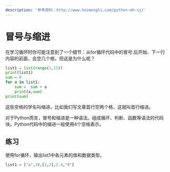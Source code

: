 ```yaml
---
description: '参考资料：http://www.haimengli.com/python-mh-sj/'
---
```


# 冒号与缩进

在学习循环时你可能注意到了一个细节：从for循环代码中的冒号:后开始、下一行内容的前面，会空几个格，但这是为什么呢？

```python
list1 = list(range(1,11))
print(list1)
sum = 0
for a in list1:
    sum =  sum + a
    print(a,sum)
print(sum)
```

这些空格的学名叫缩进，比如我们写文章首行空两个格，这就叫首行缩进。

对于Python而言，冒号和缩进是一种语法。组成循环、判断、函数等语法的代码块。Python代码中的缩进一般使用4个空格表示。

## 练习

使用for循环，输出list1中各元素的值和数据类型。

```python
list1 = ["a",10,[1,2],2.4,"4"]
```

